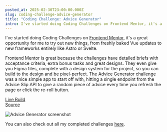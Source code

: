 ```yaml
---
posted_at: 2025-02-30T23:00:00.000Z
slug: coding-challenge-advice-generator
title: "Coding Challenge: Advice Generator"
intro: I've started doing Coding Challenges on Frontend Mentor, it's a great opportunity for me to try out new things, from freshly baked Vue updates to new frameworks entirely like Astro or Svelte.
---
```


I've started doing Coding Challenges on [Frontend Mentor](https://www.frontendmentor.io), it's a great opportunity for me to try out new things, from freshly baked Vue updates to new frameworks entirely like Astro or Svelte.

Frontend Mentor is great because the challenges have detailed briefs with acceptance criteria, extra bonus tasks and great designs. They even give you Figma files, complete with a design system for the project, so you can build to the design and be pixel-perfect. The Advice Generator challenge was a nice simple app to start off with, hitting a single endpoint from the Advice Slip API to give a random piece of advice every time you refresh the page or click the re-roll button.

[Live Build](https://ls-challenges-advice-generator.netlify.app)<br>
[Source](https://github.com/liamsnowdon/challenges/tree/master/packages/advice-generator)

![Advice Generator screenshot](/images/posts/advice-generator.jpeg)

You can also check out all my completed challenges [here](https://challenges.liamsnowdon.uk).


